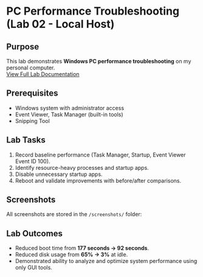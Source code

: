 # PC Performance Troubleshooting (Lab 02 - Local Host)

## Purpose
This lab demonstrates **Windows PC performance troubleshooting** on my personal computer.  
[View Full Lab Documentation](lab02_PC_Performance_Troubleshooting.md)

## Prerequisites
- Windows system with administrator access  
- Event Viewer, Task Manager (built-in tools)  
- Snipping Tool  

## Lab Tasks
1. Record baseline performance (Task Manager, Startup, Event Viewer Event ID 100).  
2. Identify resource-heavy processes and startup apps.  
3. Disable unnecessary startup apps.  
4. Reboot and validate improvements with before/after comparisons.  

## Screenshots
All screenshots are stored in the `/screenshots/` folder:  

## Lab Outcomes
- Reduced boot time from **177 seconds → 92 seconds**.  
- Reduced disk usage from **65% → 3%** at idle.  
- Demonstrated ability to analyze and optimize system performance using only GUI tools.  
